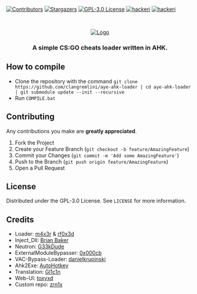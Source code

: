[![Contributors][contributors-shield]][contributors-url]
[![Stargazers][stars-shield]][stars-url]
[![GPL-3.0 License][license-shield]][license-url]
[![hackeri](https://img.shields.io/github/downloads/clangremlini/aye-ahk-loader/total.svg?style=flat-square)](https://github.com/clangremlini/aye-ahk-loader/releases) [![hackeri](https://img.shields.io/travis/clangremlini/aye-ahk-loader?style=flat-square)](https://github.com/clangremlini/aye-ahk-loader/actions)

<br />
<p align="center">
  <a href="https://github.com/clangremlini/aye-ahk-loader">
    <img src="https://havoc-gay.club/JSR3ZLltl.png" alt="Logo">
  </a>

  <h3 align="center">A simple CS:GO cheats loader written in AHK.

</h3>
</p>


## How to compile
- Clone the repository with the command `git clone https://github.com/clangremlini/aye-ahk-loader | cd aye-ahk-loader | git submodule update --init --recursive`
- Run `COMPILE.bat`

## Contributing

Any contributions you make are **greatly appreciated**.

1. Fork the Project
2. Create your Feature Branch (`git checkout -b feature/AmazingFeature`)
3. Commit your Changes (`git commit -m 'Add some AmazingFeature'`)
4. Push to the Branch (`git push origin feature/AmazingFeature`)
5. Open a Pull Request

## License

Distributed under the GPL-3.0 License. See `LICENSE` for more information.


## Credits
- Loader: [m4x3r](https://m4x3r.xyz) & [rf0x3d](https://rf0x3d.su)
- Inject_Dll: [Brian Baker](https://github.com/Fooly-Cooly)
- Neutron: [G33kDude](https://github.com/G33kDude/Neutron.ahk)
- ExternalModuleBypasser: [0x000cb](https://github.com/0x000cb)
- VAC-Bypass-Loader: [danielkrupinski](https://github.com/danielkrupinski/VAC-Bypass-Loader)
- Ahk2Exe: [AutoHotkey](https://github.com/AutoHotkey/Ahk2Exe)
- Translation: [Gl1c1n](https://github.com/Gl1c1n)
- Web-UI: [toxyxd](https://github.com/toxyxd)
- Custom repo: [zrn1x](https://github.com/oliyase)


[contributors-shield]: https://img.shields.io/github/contributors/clangremlini/aye-ahk-loader.svg?style=flat-square
[contributors-url]: https://github.com/clangremlini/aye-ahk-loader/graphs/contributors
[stars-shield]: https://img.shields.io/github/stars/clangremlini/aye-ahk-loader.svg?style=flat-square
[stars-url]: https://github.com/clangremlini/aye-ahk-loader/stargazers
[license-shield]: https://img.shields.io/github/license/clangremlini/aye-ahk-loader.svg?style=flat-square
[license-url]: https://github.com/clangremlini/aye-ahk-loader/blob/master/LICENSE.txt
